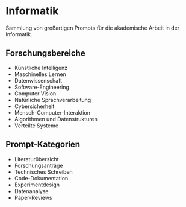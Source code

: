 # Informatik

Sammlung von großartigen Prompts für die akademische Arbeit in der Informatik.

## Forschungsbereiche
- Künstliche Intelligenz
- Maschinelles Lernen
- Datenwissenschaft
- Software-Engineering
- Computer Vision
- Natürliche Sprachverarbeitung
- Cybersicherheit
- Mensch-Computer-Interaktion
- Algorithmen und Datenstrukturen
- Verteilte Systeme

## Prompt-Kategorien
- Literaturübersicht
- Forschungsanträge
- Technisches Schreiben
- Code-Dokumentation
- Experimentdesign
- Datenanalyse
- Paper-Reviews